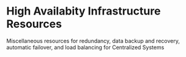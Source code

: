# High Availabity Infrastructure Resources
Miscellaneous resources for redundancy, data backup and recovery, automatic failover, and load balancing for Centralized Systems
